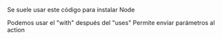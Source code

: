 Se suele usar este código para instalar Node

<!--
- name: Setup Node.js environment
uses: actions/setup-node@v4.0.4

- name: node version
run: node --version 

- name: install dependencies
  run: npm install
-->

Podemos usar el "with" después del "uses"
Permite enviar parámetros al action

<!-- 
      - name: Setup Node.js environment
        uses: actions/setup-node@v4.0.4
        with:
          node-version: 'latest'
 -->
